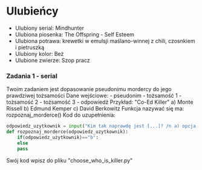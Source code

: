 # Ulubieńcy
- Ulubiony serial: Mindhunter
- Ulubiona piosenka: The Offspring - Self Esteem
- Ulubiona potrawa: krewetki w emulsji maślano-winnej z chili, czosnkiem i pietruszką
- Ulubiony kolor: Beż
- Ulubione zwierze: Szop pracz

### Zadania 1 - serial
Twoim zadaniem jest dopasowanie pseudonimu mordercy do jego prawdziwej tożsamości
Dane wejściowe:
    - pseudonim
    - tożsamość 1
    - tożsamość 2
    - tożsamość 3
    - odpowiedź
Przykład: "Co-Ed Killer"
a) Monte Rissell
b) Edmund Kemper
c) David Berkowitz
Funkcja nazywać się ma: rozpoznaj_morderce()
Kod do uzupełnienia:
```python
odpowiedz_uzytkownik = input("Kim tak naprawdę jest [...]? /n a) opcja 1")
def rozpoznaj_morderce(odpowiedz_uzytkownik):
    if(odpowiedz_użytkownik)=="b":
    else    
    pass
```
Swój kod wpisz do pliku "choose_who_is_killer.py"


